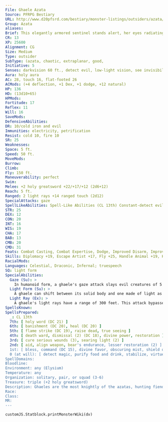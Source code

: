 ```yaml
---
File: Ghaele Azata
Source: PFRPG Bestiary
URL: http://www.d20pfsrd.com/bestiary/monster-listings/outsiders/azata/ghaele
Group: Azata
aliases: 
Brief: This elegantly armored sentinel stands alert, her eyes radiating divine light and her noble blade crackling with power.
CR: 13
XP: 25600
Alignment: CG
Size: Medium
Type: outsider
SubType: (azata, chaotic, extraplanar, good,
Initiative: 5
Senses: darkvision 60 ft., detect evil, low-light vision, see invisibility; Perception +20
Aura: holy aura
AC: 28, touch 16, flat-footed 26
ACMods: (+4 deflection, +1 Dex, +1 dodge, +12 natural)
HP: 136
HD: (13d10+65)
HPMods: 
Fortitude: 17
Reflex: 11
Will: 16
SaveMods: 
DefensiveAbilities: 
DR: 10/cold iron and evil
Immunities: electricity, petrification
Resist: cold 10, fire 10
SR: 25
Weaknesses: 
Space: 5 ft.
Speed: 50 ft.
MoveMods: 
Burrow: 
Climb: 
Fly: 150 ft.
Maneuverability: perfect
Swim: 
Melee: +2 holy greatsword +22/+17/+12 (2d6+12)
Reach: 5 ft.
Ranged: 2 light rays +14 ranged touch (2d12)
SpecialAttacks: gaze
SpellLikeAbilities: Spell-Like Abilities (CL 13th) Constant-detect evil, holy aura (DC 21), see invisibility At will-aid, charm monster (DC 17), continual flame, cure light wounds, dancing lights, detect thoughts (DC 15), disguise self, dispel magic, hold monster (DC 18), greater invisibility (self only), major image (DC 16), greater teleport (self plus 50 lbs. of objects only) 3/day-globe of invulnerability 1/day-chain lightning (DC 19), prismatic spray (DC 20), wall of force
STR: 25
DEX: 12
CON: 20
INT: 16
WIS: 19
CHA: 17
BAB: 13
CMB: 20
CMD: 31
Feats: Combat Casting, Combat Expertise, Dodge, Improved Disarm, Improved Initiative, Improved Trip, Lightning Reflexes
Skills: Diplomacy +19, Escape Artist +17, Fly +25, Handle Animal +19, Knowledge (nature) +16, Knowledge (planes) +19, Perception +20, Sense Motive +20, Stealth +17
RacialMods: 
Languages: Celestial, Draconic, Infernal; truespeech
SQ: light form
SpecialAbilities:
  Gaze (Su): >
    In humanoid form, a ghaele's gaze attack slays evil creatures of 5 HD or less (range 60 feet, Will DC 18 negates, shaken for 2d10 rounds on a successful save). Nonevil creatures, and evil creatures with more than 5 HD, must succeed on a DC 18 Will save or be shaken for 2d10 rounds. A creature that saves against a ghaele's gaze is immune to that particular ghaele's gaze for 24 hours. This is a mindaffecting fear effect. The save DCs are Charisma-based.
  Light Form (Su): >
    A ghaele can shift between its solid body and one made of light as a standard action. In solid form, it cannot fly or use light rays. In light form, it can fly and gains the incorporeal quality-it can make light ray attacks or use spell-like abilities in this form, but can't make physical attacks or cast spells. This ability otherwise functions similarly to a bralani's wind form ability.
  Light Ray (Ex): >
    A ghaele's light rays have a range of 300 feet. This attack bypasses all damage reduction. Spells Ghaeles cast divine spells as 13th-level clerics. They do not gain access to domains or other cleric abilities.
SpellsKnown: 
SpellsPrepared:
  _: CL 13th
  7th: [ holy word (DC 21) ]
  6th: [ banishment (DC 20), heal (DC 20) ]
  5th: [ flame strike (DC 19), raise dead, true seeing ]
  4th: [ death ward, dismissal (2) (DC 18), divine power, restoration ]
  3rd: [ cure serious wounds (3), searing light (2) ]
  2nd: [ aid, align weapon, bear's endurance, lesser restoration (2) ]
  1st: [ bless, command (DC 15), divine favor, obscuring mist, shield of faith ]
  0 (at will): [ detect magic, purify food and drink, stabilize, virtue ]
SpellDomains: 
Bloodline: 
Environment: any (Elysium)
Temperature: any
Organization: solitary, pair, or squad (3-6)
Treasure: triple (+2 holy greatsword)
Description: Ghaeles are the most knightly of the azatas, hunting fiends, dragons, and undead with equal vigor. Most appear like idealized humans or elves and are quick to smile-and equally quick to strike against those they perceive as wicked.
Race: 
Class: 
MR: 
---
```

```dataviewjs
customJS.Statblock.printMonsterWiki(dv)
```
